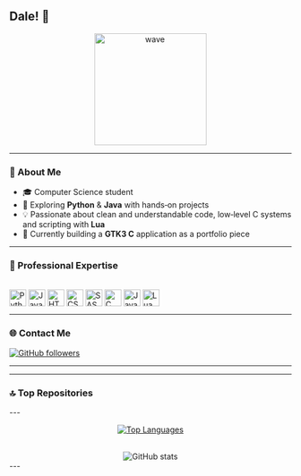 ## Dale! 👋

<div align="center">
  <img src="https://media.giphy.com/media/LmNwrBhejkK9EFP504/giphy.gif" width="200" alt="wave"/>
</div>

---

### 👤 About Me
- 🎓 Computer Science student  
- 🌱 Exploring **Python** & **Java** with hands‑on projects  
- 💡 Passionate about clean and understandable code, low‑level C systems and scripting with **Lua**  
- 🔭 Currently building a **GTK3 C** application as a portfolio piece  

---

### 🔧 Professional Expertise
<div style="display: inline_block"><br>
  <img align="center" alt="Python"    height="30" src="https://img.shields.io/badge/Python-3776AB?style=for-the-badge&logo=python&logoColor=white"/>
  <img align="center" alt="JavaScript"height="30" src="https://img.shields.io/badge/JavaScript-F7DF1E?style=for-the-badge&logo=javascript&logoColor=black"/>
  <img align="center" alt="HTML5"     height="30" src="https://img.shields.io/badge/HTML5-E34F26?style=for-the-badge&logo=html5&logoColor=white"/>
  <img align="center" alt="CSS3"      height="30" src="https://img.shields.io/badge/CSS3-1572B6?style=for-the-badge&logo=css3&logoColor=white"/>
  <img align="center" alt="SASS"      height="30" src="https://img.shields.io/badge/SASS-CC6699?style=for-the-badge&logo=sass&logoColor=white"/>
  <img align="center" alt="C"         height="30" src="https://img.shields.io/badge/C-00599C?style=for-the-badge&logo=c&logoColor=white"/>
  <img align="center" alt="Java"      height="30" src="https://img.shields.io/badge/Java-ED8B00?style=for-the-badge&logo=openjdk&logoColor=white"/>
  <img align="center" alt="Lua"       height="30" src="https://img.shields.io/badge/Lua-2C2D72?style=for-the-badge&logo=lua&logoColor=white"/>
</div>

---

### 🌐 Contact Me<br>
[![GitHub followers](https://img.shields.io/github/followers/Geneblis?style=social)](https://github.com/Geneblis)  
<!--
[![LinkedIn](https://img.shields.io/badge/LinkedIn-0A66C2?style=social&logo=linkedin)](https://linkedin.com/in/yourprofile)  
!-->
---

<!--
### ✍️ Random Dev Quote
> “Programs must be written for people to read, and only incidentally for machines to execute.”  
> – Harold Abelson
!-->
---

### 🔝 Top Repositories
---<div align="center">
  [![Top Languages](https://github-readme-stats.vercel.app/api/top-langs?username=Geneblis&layout=compact&theme=dark)](https://github.com/Geneblis)
</div>
<br>
<div align="center">
  <img src="https://github-readme-stats.vercel.app/api?username=Geneblis&show_icons=true&theme=dark" alt="GitHub stats"/>
</div>
---
